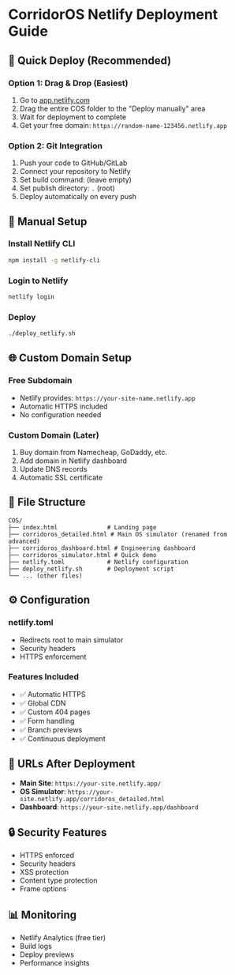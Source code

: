 # CorridorOS Netlify Deployment Guide

## 🚀 Quick Deploy (Recommended)

### Option 1: Drag & Drop (Easiest)
1. Go to [app.netlify.com](https://app.netlify.com)
2. Drag the entire COS folder to the "Deploy manually" area
3. Wait for deployment to complete
4. Get your free domain: `https://random-name-123456.netlify.app`

### Option 2: Git Integration
1. Push your code to GitHub/GitLab
2. Connect your repository to Netlify
3. Set build command: (leave empty)
4. Set publish directory: `.` (root)
5. Deploy automatically on every push

## 🔧 Manual Setup

### Install Netlify CLI
```bash
npm install -g netlify-cli
```

### Login to Netlify
```bash
netlify login
```

### Deploy
```bash
./deploy_netlify.sh
```

## 🌐 Custom Domain Setup

### Free Subdomain
- Netlify provides: `https://your-site-name.netlify.app`
- Automatic HTTPS included
- No configuration needed

### Custom Domain (Later)
1. Buy domain from Namecheap, GoDaddy, etc.
2. Add domain in Netlify dashboard
3. Update DNS records
4. Automatic SSL certificate

## 📁 File Structure
```
COS/
├── index.html              # Landing page
├── corridoros_detailed.html # Main OS simulator (renamed from advanced)
├── corridoros_dashboard.html # Engineering dashboard
├── corridoros_simulator.html # Quick demo
├── netlify.toml            # Netlify configuration
├── deploy_netlify.sh       # Deployment script
└── ... (other files)
```

## ⚙️ Configuration

### netlify.toml
- Redirects root to main simulator
- Security headers
- HTTPS enforcement

### Features Included
- ✅ Automatic HTTPS
- ✅ Global CDN
- ✅ Custom 404 pages
- ✅ Form handling
- ✅ Branch previews
- ✅ Continuous deployment

## 🎯 URLs After Deployment
- **Main Site**: `https://your-site.netlify.app/`
- **OS Simulator**: `https://your-site.netlify.app/corridoros_detailed.html`
- **Dashboard**: `https://your-site.netlify.app/dashboard`
<!-- Quick Demo removed in v4: simulator page no longer linked. -->

## 🔒 Security Features
- HTTPS enforced
- Security headers
- XSS protection
- Content type protection
- Frame options

## 📊 Monitoring
- Netlify Analytics (free tier)
- Build logs
- Deploy previews
- Performance insights
